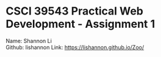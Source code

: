 # CSCI 39543 Practical Web Development - Assignment 1

Name: Shannon Li  
Github: lishannon
Link: https://lishannon.github.io/Zoo/


 